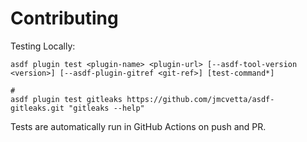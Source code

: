 # Contributing

Testing Locally:

```shell
asdf plugin test <plugin-name> <plugin-url> [--asdf-tool-version <version>] [--asdf-plugin-gitref <git-ref>] [test-command*]

#
asdf plugin test gitleaks https://github.com/jmcvetta/asdf-gitleaks.git "gitleaks --help"
```

Tests are automatically run in GitHub Actions on push and PR.
